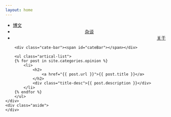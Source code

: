 ```yaml
---
layout: home
---
```


<div class="index-content opinion">
    <div class="section">
        <ul class="artical-cate">
            <li><a href="/"><span>博文</span></a></li>
            <li class="on" style="text-align:center"><a href="/opinion"><span>杂谈</span></a></li>
            <li style="text-align:right"><a href="/about"><span>关于</span></a></li>
        </ul>

        <div class="cate-bar"><span id="cateBar"></span></div>

        <ul class="artical-list">
        {% for post in site.categories.opinion %}
            <li>
                <h2>
                    <a href="{{ post.url }}">{{ post.title }}</a>
                </h2>
                <div class="title-desc">{{ post.description }}</div>
            </li>
        {% endfor %}
        </ul>
    </div>
    <div class="aside">
    </div>
</div>
